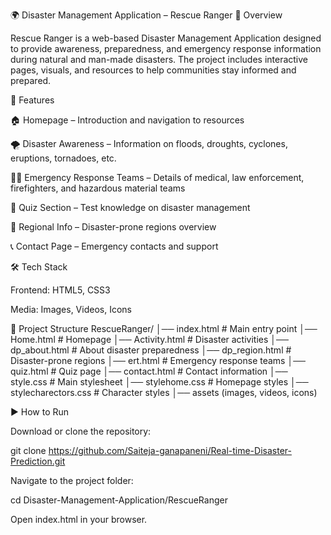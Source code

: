 🌍 Disaster Management Application – Rescue Ranger
📌 Overview

Rescue Ranger is a web-based Disaster Management Application designed to provide awareness, preparedness, and emergency response information during natural and man-made disasters.
The project includes interactive pages, visuals, and resources to help communities stay informed and prepared.

🚀 Features

🏠 Homepage – Introduction and navigation to resources

🌪️ Disaster Awareness – Information on floods, droughts, cyclones, eruptions, tornadoes, etc.

🧑‍🚒 Emergency Response Teams – Details of medical, law enforcement, firefighters, and hazardous material teams

📝 Quiz Section – Test knowledge on disaster management

📍 Regional Info – Disaster-prone regions overview

📞 Contact Page – Emergency contacts and support

🛠️ Tech Stack

Frontend: HTML5, CSS3

Media: Images, Videos, Icons

📂 Project Structure
RescueRanger/
│── index.html        # Main entry point
│── Home.html         # Homepage
│── Activity.html     # Disaster activities
│── dp_about.html     # About disaster preparedness
│── dp_region.html    # Disaster-prone regions
│── ert.html          # Emergency response teams
│── quiz.html         # Quiz page
│── contact.html      # Contact information
│── style.css         # Main stylesheet
│── stylehome.css     # Homepage styles
│── stylecharectors.css # Character styles
│── assets (images, videos, icons)

▶️ How to Run

Download or clone the repository:

git clone https://github.com/Saiteja-ganapaneni/Real-time-Disaster-Prediction.git


Navigate to the project folder:

cd Disaster-Management-Application/RescueRanger


Open index.html in your browser.

